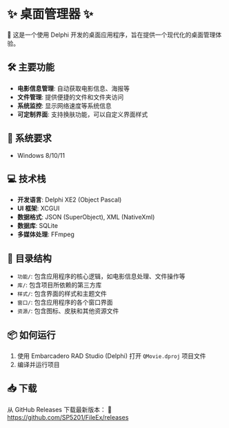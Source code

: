 # ✨ 桌面管理器 ✨

🚀 这是一个使用 Delphi 开发的桌面应用程序，旨在提供一个现代化的桌面管理体验。

## 🛠️ 主要功能

* **电影信息管理**: 自动获取电影信息、海报等
* **文件管理**: 提供便捷的文件和文件夹访问
* **系统监控**: 显示网络速度等系统信息
* **可定制界面**: 支持换肤功能，可以自定义界面样式

## 🚀 系统要求

- Windows 8/10/11

## 💻 技术栈

* **开发语言**: Delphi XE2 (Object Pascal)
* **UI 框架**: XCGUI
* **数据格式**: JSON (SuperObject), XML (NativeXml)
* **数据库**: SQLite
* **多媒体处理**: FFmpeg

## 📂 目录结构

* `功能/`: 包含应用程序的核心逻辑，如电影信息处理、文件操作等
* `库/`: 包含项目所依赖的第三方库
* `样式/`: 包含界面的样式和主题文件
* `窗口/`: 包含应用程序的各个窗口界面
* `资源/`: 包含图标、皮肤和其他资源文件

## 📦 如何运行

1. 使用 Embarcadero RAD Studio (Delphi) 打开 `QMovie.dproj` 项目文件
2. 编译并运行项目

## 📥 下载

从 GitHub Releases 下载最新版本：
🔗 https://github.com/SP5201/FileEx/releases
